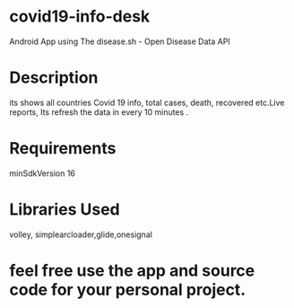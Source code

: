 # covid19-info-desk
Android App using The disease.sh - Open Disease Data API

# Description
its shows all countries Covid 19 info, total cases, death, recovered etc.Live reports, Its refresh the data in every 10 minutes . 

# Requirements
minSdkVersion 16

# Libraries Used
volley, simplearcloader,glide,onesignal

# feel free use the app and source code for your personal project.
